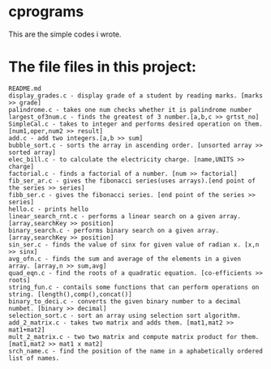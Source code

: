 # cprograms
This are the simple codes i wrote.

# The file files in this project: 

    README.md
    display_grades.c - display grade of a student by reading marks. [marks >> grade]
    palindrome.c - takes one num checks whether it is palindrome number
    largest_of3num.c - finds the greatest of 3 number.[a,b,c >> grtst_no]
    SimpleCal.c - takes to integer and performs desired operation on them. [num1,oper,num2 >> result]
    add.c - add two integers.[a,b >> sum]
    bubble_sort.c - sorts the array in ascending order. [unsorted array >> sorted array]
    elec_bill.c - to calculate the electricity charge. [name,UNITS >> charge]
    factorial.c - finds a factorial of a number. [num >> factorial]
    fib_ser_ar.c - gives the fibonacci series(uses arrays).[end point of the series >> series]
    fibb_ser.c - gives the fibonacci series. [end point of the series >> series]
    hello.c - prints hello
    linear_search_rnt.c - performs a linear search on a given array. [array,searchKey >> position] 
    binary_search.c - performs binary search on a given array. [array,searchKey >> position]
    sin_ser.c - finds the value of sinx for given value of radian x. [x,n >> sinx]
    avg_ofn.c - finds the sum and average of the elements in a given array. [array,n >> sum,avg]
    quad_eqn.c - find the roots of a quadratic equation. [co-efficients >> roots]
    string_fun.c - contails some functions that can perform operations on string. [length(),comp(),concat()]
    binary_to_deci.c - converts the given binary number to a decimal numbet. [binary >> decimal]
    selection_sort.c - sort an array using selection sort algorithm.
    add_2_matrix.c - takes two matrix and adds them. [mat1,mat2 >> mat1+mat2]
    mult_2_matrix.c - two two matrix and compute matrix product for them. [mat1,mat2 >> mat1 x mat2]
    srch_name.c - find the position of the name in a aphabetically ordered list of names.